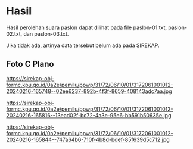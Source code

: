 # Hasil

Hasil perolehan suara paslon dapat dilihat pada file paslon-01.txt, paslon-02.txt, dan paslon-03.txt.

Jika tidak ada, artinya data tersebut belum ada pada SIREKAP.

## Foto C Plano

https://sirekap-obj-formc.kpu.go.id/0a2e/pemilu/ppwp/31/72/06/10/01/3172061001012-20240216-165748--02ee6237-892b-4f3f-8659-408143adc7aa.jpg

https://sirekap-obj-formc.kpu.go.id/0a2e/pemilu/ppwp/31/72/06/10/01/3172061001012-20240216-165816--13ead02f-bc72-4a3e-95e6-bb591b50635e.jpg

https://sirekap-obj-formc.kpu.go.id/0a2e/pemilu/ppwp/31/72/06/10/01/3172061001012-20240216-165844--747a64b6-710f-4b8d-bdef-85f639d5c712.jpg
